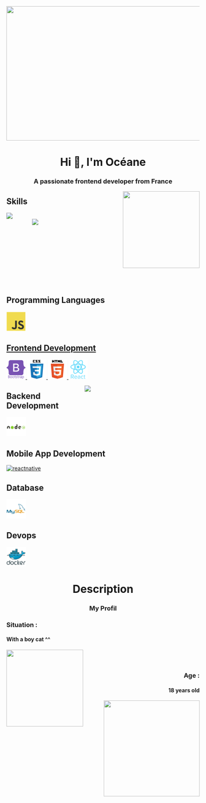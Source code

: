 <p><img align="center" src="https://user-images.githubusercontent.com/94532496/154983743-c94872c2-bb23-4a99-8c9a-72b3f8ff70d5.jpg" width="1000" height="350" /></p>

<h1 align="center">Hi 👋, I'm Océane</h1>
<h3 align="center">A passionate frontend developer from France</h3>
 <p><img align="right" src="https://user-images.githubusercontent.com/94532496/154983573-00a2f252-93aa-49aa-9e3a-064129b92f88.gif" width="200" height="200" /></p>
  
<h2 align="left">Skills </h2>

<img align="left" width="47%" src="https://github-readme-stats.vercel.app/api/top-langs/?username=oce-prcp&layout=compact" />
<img align="right" width="47%" src="https://github-readme-stats.vercel.app/api?username=oce-prcp&show_icons=true&theme=radical" />

<br></br>
<br></br>
<br></br>
<br></br>
<br></br>

<h2 align="left">Programming Languages </h2>
<p align="left">

<a href="https://developer.mozilla.org/en-US/docs/Web/JavaScript" target="_blank" rel="noreferrer"> <img src="https://raw.githubusercontent.com/devicons/devicon/master/icons/javascript/javascript-original.svg" alt="javascript" width="50" height="50"/> 

<h2 align="left">Frontend Development </h2>

<a href="https://getbootstrap.com" target="_blank" rel="noreferrer"> <img src="https://raw.githubusercontent.com/devicons/devicon/master/icons/bootstrap/bootstrap-plain-wordmark.svg" alt="bootstrap" width="50" height="50"/> </a> 
<a align="left" href="https://www.w3schools.com/css/" target="_blank" rel="noreferrer"> <img src="https://raw.githubusercontent.com/devicons/devicon/master/icons/css3/css3-original-wordmark.svg" alt="css3" width="50" height="50"/> </a> 
<a align="left" href="https://www.w3.org/html/" target="_blank" rel="noreferrer"> <img src="https://raw.githubusercontent.com/devicons/devicon/master/icons/html5/html5-original-wordmark.svg" alt="html5" width="50" height="50"/> </a> 
<a align="left" href="https://reactjs.org/" target="_blank" rel="noreferrer"> <img src="https://raw.githubusercontent.com/devicons/devicon/master/icons/react/react-original-wordmark.svg" alt="react" width="50" height="50"/> </a>

<p><img align="right" src="https://user-images.githubusercontent.com/94532496/154981087-3f7a680b-7094-495a-b3dc-f252636213db.gif" width="300" height"300" /></p>
  
<h2 align="left">Backend Development </h2>
<p align="left">
  
<a href="https://nodejs.org" target="_blank" rel="noreferrer"> <img src="https://raw.githubusercontent.com/devicons/devicon/master/icons/nodejs/nodejs-original-wordmark.svg" alt="nodejs" width="50" height="50"/> </a>  
  
<h2 align="left">Mobile App Development </h2>
<p align="left">  
  
<a href="https://reactnative.dev/" target="_blank" rel="noreferrer"> <img src="https://reactnative.dev/img/header_logo.svg" alt="reactnative" width="50" height="50"/> </a> 
  
<h2 align="left">Database </h2> 
<p align="left">
  
<a href="https://www.mysql.com/" target="_blank" rel="noreferrer"> <img src="https://raw.githubusercontent.com/devicons/devicon/master/icons/mysql/mysql-original-wordmark.svg" alt="mysql" width="50" height="50"/> </a> 

<h2 align="left">Devops </h2> 
<p align="left">
  
<a href="https://www.docker.com/" target="_blank" rel="noreferrer"> <img src="https://raw.githubusercontent.com/devicons/devicon/master/icons/docker/docker-original-wordmark.svg" alt="docker" width="50" height="50"/> </a>

<h1 align="center">Description</h1>
<h3 align="center">My Profil</h3>

<h3 align="left">Situation :</h3>
<h4 align="left">With a boy cat ^^</h4>
<p><img align="left" src="https://user-images.githubusercontent.com/94532496/154979135-69057351-8fb2-4868-b64d-4293d7907abf.gif" width="200" height="200" /></p>
  <br></br>
<h3 align="right">Age :</h3>
<h4 align="right">18 years old</h4>
<p><img align="right" src="https://user-images.githubusercontent.com/94532496/154982053-b4db5740-603b-4d15-8f64-b48bb73212af.gif" width="250" height="250" /></p>


